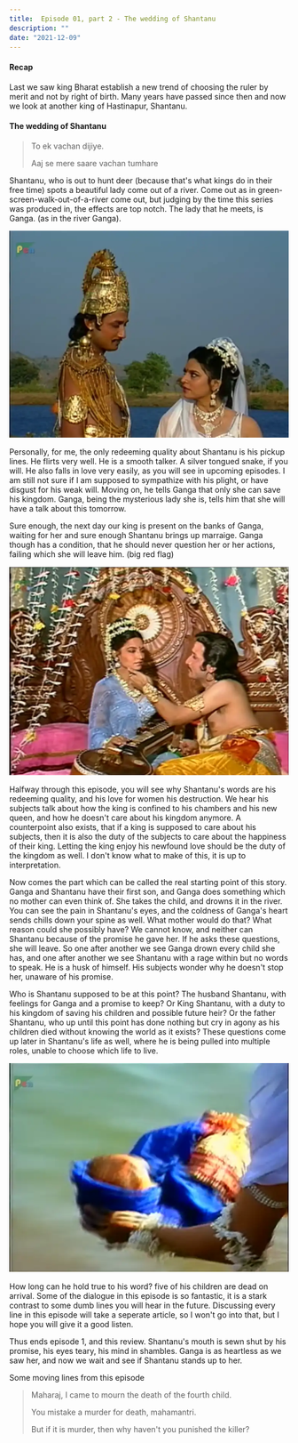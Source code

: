```yaml
---
title:  Episode 01, part 2 - The wedding of Shantanu
description: ""
date: "2021-12-09"
---
```

#### Recap

Last we saw king Bharat establish a new trend of choosing the ruler by merit
and not by right of birth. Many years have passed since then and now we look at
another king of Hastinapur, Shantanu. 

#### The wedding of Shantanu

>To ek vachan dijiye.
>
>Aaj se mere saare vachan tumhare 


Shantanu, who is out to hunt deer (because that's what kings do in their free
time) spots a beautiful lady come out of a river. Come out as in
green-screen-walk-out-of-a-river come out, but judging by the time this series
was produced in, the effects are top notch. The lady that he meets, is Ganga.
(as in the river Ganga). 

![Shantanu and Ganga](../../assets/mahabharat/ep1_sg.webp)

Personally, for me, the only redeeming quality about Shantanu is his pickup
lines. He flirts very well. He is a smooth talker. A silver tongued snake, if
you will. He also falls in love very easily, as you will see in upcoming
episodes. I am still not sure if I am supposed to sympathize with his plight,
or have disgust for his weak will. Moving on, he tells Ganga that only she can
save his kingdom. Ganga, being the mysterious lady she is, tells him that she
will have a talk about this tomorrow.

Sure enough, the next day our king is present on the banks of Ganga, waiting
for her and sure enough Shantanu brings up marraige. Ganga though has a
condition, that he should never question her or her actions, failing which she
will leave him. (big red flag)

![Shantanu's lovelorn lines](../../assets/mahabharat/ep1_sg2.webp)

Halfway through this episode, you will see why Shantanu's words are his
redeeming quality, and his love for women his destruction. We hear his subjects
talk about how the king is confined to his chambers and his new queen, and how
he doesn't care about his kingdom anymore. A counterpoint also exists, that if
a king is supposed to care about his subjects, then it is also the duty of the
subjects to care about the happiness of their king. Letting the king enjoy his
newfound love should be the duty of the kingdom as well. I don't know what to
make of this, it is up to interpretation.

Now comes the part which can be called the real starting point of this story.
Ganga and Shantanu have their first son, and Ganga does something which no
mother can even think of. She takes the child, and drowns it in the river. You
can see the pain in Shantanu's eyes, and the coldness of Ganga's heart sends
chills down your spine as well. What mother would do that? What reason could
she possibly have? We cannot know, and neither can Shantanu because of the
promise he gave her. If he asks these questions, she will leave. So one after
another we see Ganga drown every child she has, and one after another we see
Shantanu with a rage within but no words to speak. He is a husk of himself. His
subjects wonder why he doesn't stop her, unaware of his promise. 

Who is Shantanu supposed to be at this point? The husband Shantanu, with
feelings for Ganga and a promise to keep? Or King Shantanu, with a duty to his
kingdom of saving his children and possible future heir? Or the father
Shantanu, who up until this point has done nothing but cry in agony as his
children died without knowing the world as it exists? These questions come up
later in Shantanu's life as well, where he is being pulled into multiple roles,
unable to choose which life to live.

![Ganga Drowns her child](../../assets/mahabharat/ep1_sd.webp)

How long can he hold true to his word? five of his children are dead on
arrival. Some of the dialogue in this episode is so fantastic, it is a stark
contrast to some dumb lines you will hear in the future. Discussing every line
in this episode will take a seperate article, so I won't go into that, but I
hope you will give it a good listen.

Thus ends episode 1, and this review. Shantanu's mouth is sewn shut by his
promise, his eyes teary, his mind in shambles. Ganga is as heartless as we saw
her, and now we wait and see if Shantanu stands up to her.

Some moving lines from this episode

>Maharaj, I came to mourn the death of the fourth child.
>
>You mistake a murder for death, mahamantri.
>
>But if it is murder, then why haven't you punished the killer?

